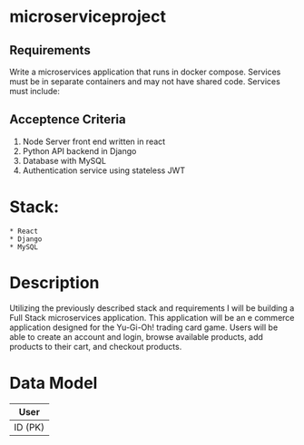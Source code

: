 # microserviceproject
## Requirements
Write a microservices application that runs in docker compose. Services must be in separate containers and may not have shared code. Services must include:

## Acceptence Criteria
1. Node Server front end written in react
2. Python API backend in Django
3. Database with MySQL
4. Authentication service using stateless JWT

# Stack:
    * React
    * Django
    * MySQL

# Description
Utilizing the previously described stack and requirements I will be building a Full Stack microservices application. This application will be an e commerce application designed for the Yu-Gi-Oh! trading card game. Users will be able to create an account and login, browse available products, add products to their cart, and checkout products. 

# Data Model
| User  |
|-------|
|ID (PK)|
